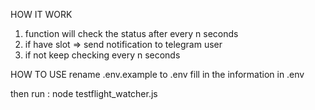 HOW IT WORK
1. function will check the status after every n seconds
2. if have slot => send notification to telegram user
3. if not keep checking every n seconds

HOW TO USE
rename .env.example to .env
fill in the information in .env

then run : node testflight_watcher.js